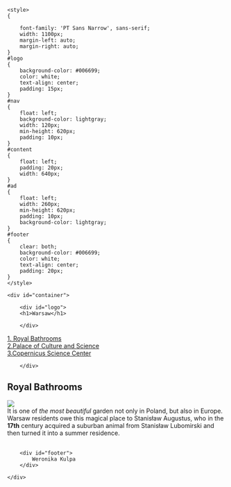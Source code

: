 <!DOCTYPE HTML>
<html lang="pl">
<head>
	<meta charset="utf-8" />
	<title>Travel to Warsaw</title>
	<meta name="description" content=" Travel to Warsaw"/>
	<meta name="keywords" content="Warsaw" />
	<meta http-equiv="X-UA-Compatible" content="IE=edge,chrome=1" />
	
	<style>
	{
		
		font-family: 'PT Sans Narrow', sans-serif;
		width: 1100px;
		margin-left: auto;
		margin-right: auto;
	}
	#logo
	{
		background-color: #006699;
		color: white;
		text-align: center;
		padding: 15px;
	}
	#nav
	{
		float: left;
		background-color: lightgray;
		width: 120px;
		min-height: 620px;
		padding: 10px;
	}
	#content
	{
		float: left;
		padding: 20px;
		width: 640px;
	}
	#ad
	{
		float: left;
		width: 260px;
		min-height: 620px;
		padding: 10px;
		background-color: lightgray;
	}
	#footer
	{
		clear: both;
		background-color: #006699;
		color: white;
		text-align: center;
		padding: 20px;
	}		
	</style>

</head>

<body>

	<div id="container">
	
		<div id="logo">
		<h1>Warsaw</h1>
		
		</div>
		

<div id="nav">
		<a href="div.html">1. Royal Bathrooms </a>	<br />
			<a href="pal.html">2.Palace of Culture and Science</a> <br />
			<a href="cop.html">3.Copernicus Science Center</a> <br />
			
		</div>

<div id="content">
<h2>Royal Bathrooms</h2>
 <img src="https://upload.wikimedia.org/wikipedia/commons/thumb/b/b9/Pa%C5%82ac_na_wyspie%2C_%C5%81azienki_Kr%C3%B3lewskie.jpg/360px-Pa%C5%82ac_na_wyspie%2C_%C5%81azienki_Kr%C3%B3lewskie.jpg"  /></br>
It is one of <em>the most beautiful</em> garden  not only in Poland, but also in Europe. Warsaw residents owe this magical place to Stanisław Augustus, who in the <strong>17th</strong> century acquired a suburban animal from Stanisław Lubomirski and then turned it into a summer residence.
<br /><br />


</div>

<div id="ad">

</div>
		
		<div id="footer">
			Weronika Kulpa
		</div>
	
	</div>

</body>
</html>
